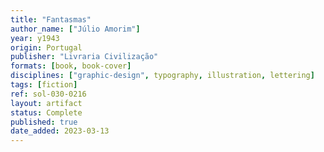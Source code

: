 ```yaml
---
title: "Fantasmas"
author_name: ["Júlio Amorim"]
year: y1943
origin: Portugal
publisher: "Livraria Civilização"
formats: [book, book-cover]
disciplines: ["graphic-design", typography, illustration, lettering]
tags: [fiction]
ref: sol-030-0216
layout: artifact
status: Complete
published: true
date_added: 2023-03-13
---
```

